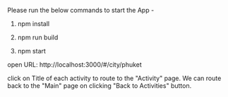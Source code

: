 Please run the below commands to start the App -

1. npm install

2. npm run build

3. npm start



open URL: http://localhost:3000/#/city/phuket

click on Title of each activity to route to the "Activity" page. We can route back to the "Main" page on clicking "Back to Activities" button.
